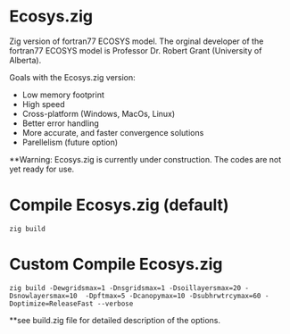 # Ecosys.zig
Zig version of fortran77 ECOSYS model. The orginal developer of the fortran77 ECOSYS model is Professor Dr. Robert Grant (University of Alberta).

Goals with the Ecosys.zig version:
- Low memory footprint
- High speed
- Cross-platform (Windows, MacOs, Linux)
- Better error handling
- More accurate, and faster convergence solutions
- Parellelism (future option)

**Warning: Ecosys.zig is currently under construction. The codes are not yet ready for use.

# Compile Ecosys.zig (default)
`zig build`

# Custom Compile Ecosys.zig
`zig build -Dewgridsmax=1 -Dnsgridsmax=1 -Dsoillayersmax=20 -Dsnowlayersmax=10  -Dpftmax=5 -Dcanopymax=10 -Dsubhrwtrcymax=60 -Doptimize=ReleaseFast --verbose`

**see build.zig file for detailed description of the options.

